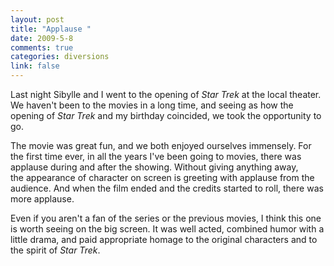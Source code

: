 ```yaml
--- 
layout: post
title: "Applause "
date: 2009-5-8
comments: true
categories: diversions
link: false
---
```

Last night Sibylle and I went to the opening of <em>Star Trek</em> at the local theater. We haven't been to the movies in a long time, and seeing as how the opening of <em>Star Trek</em> and my birthday coincided, we took the opportunity to go.

The movie was great fun, and we both enjoyed ourselves immensely. For the first time ever, in all the years I've been going to movies, there was applause during and after the showing. Without giving anything away, the appearance of character on screen is greeting with applause from the audience. And when the film ended and the credits started to roll, there was more applause.

Even if you aren't a fan of the series or the previous movies, I think this one is worth seeing on the big screen. It was well acted, combined humor with a little drama, and paid appropriate homage to the original characters and to the spirit of <em>Star Trek</em>.
